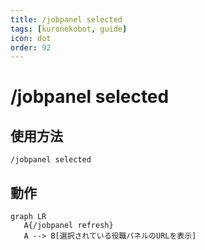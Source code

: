 ```yaml
---
title: /jobpanel selected
tags: [kuronekobot, guide]
icon: dot
order: 92
---
```


# /jobpanel selected
## 使用方法
```
/jobpanel selected
```

## 動作
```mermaid
graph LR
   A{/jobpanel refresh}
   A --> B[選択されている役職パネルのURLを表示]
```